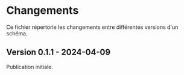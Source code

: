 # Changements

Ce fichier répertorie les changements entre différentes versions d'un schéma.

## Version 0.1.1 - 2024-04-09

Publication initiale.
